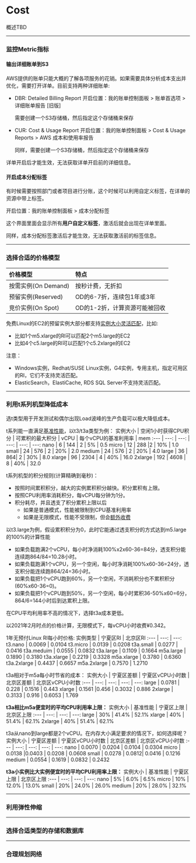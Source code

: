 # Cost
概述TBD

---
### 监控Metric指标
#### 输出详细账单到S3
AWS提供的账单只能大概的了解各项服务的花销。如果需要具体分析成本支出并优化，需要打开详单。目前支持两种详细账单:
* DBR: Detailed Billing Report
  开启位置：我的账单控制面板 > 账单首选项 > 详细账单报告 [旧版]

  需要创建一个S3存储桶，然后指定这个存储桶来保存
* CUR: Cost & Usage Report
  开启位置：我的账单控制面板 > Cost & Usage Reports > AWS 成本和使用率报告

  同样，需要创建一个S3存储桶，然后指定这个存储桶来保存

详单开启后才能生效，无法获取详单开启前的详细信息。

#### 开启成本分配标签
有时候需要按照部门或者项目进行分账，这个时候可以利用自定义标签，在详单的资源中带上标签。

开启位置：我的账单控制面板 > 成本分配标签

这个界面里面会显示所有**用户自定义标签**，激活后就会出现在详单里面。

同样，成本分配标签激活后才能生效，无法获取激活前的标签信息。

---
### 选择合适的价格模型
价格模型 | 特点
:-- | :--
按需实例(On Demand) | 按秒计费，无折扣
预留实例(Reserved) | OD的6-7折，连续包1年或3年
竞价实例(On Spot) | OD的1-2折，计算资源可能被回收

免费Linux的EC2的预留实例大部分都支持[实例大小灵活匹配](https://docs.aws.amazon.com/whitepapers/latest/cost-optimization-reservation-models/maximizing-utilization-with-size-flexibility-in-regional-reserved-instances.html)，比如:

* 比如1个m5.xlarge的RI可以匹配2个m5.large的EC2
* 比如4个c5.large的RI可以匹配1个c5.2xlarge的EC2

注意：
* Windows实例，Redhat/SUSE Linux实例，G4实例，专用主机，指定可用区的RI，它们不支持灵活匹配。
* ElasticSearch，ElastiCache, RDS SQL Server不支持灵活匹配。

---
### 利用t系列机型降低成本
选t类型用于开发测试和偶尔出现Load波峰的生产负载可以极大降低成本。

t系列能一直满足[基准性能](https://docs.aws.amazon.com/zh_cn/AWSEC2/latest/UserGuide/burstable-credits-baseline-concepts.html)，以t3/t3a类型为例：
实例大小 | 空闲1小时获得CPU积分 | 可累积的最大积分 | vCPU | 每个vCPU的基准利用率 | mem
:--- | ---: | ---: | ---: | ---: | ---:
nano | 6 | 144 | 2 | 5% | 0.5
micro | 12 | 288 |2 | 10% | 1.0
small | 24 | 576 | 2 | 20% | 2.0
medium | 24 | 576 | 2 | 20% | 4.0
large | 36 | 864| 2 | 30% | 8.0
xlarge | 96 | 2304 | 4 | 40% | 16.0
2xlarge | 192 | 4608 | 8 | 40% | 32.0

t系列机型的积分规则(计算精确到毫秒)：
* 按照时间累积积分，越大的实例累积积分越快。积分累积有上限。
* 按照CPU利用率消耗积分，每vCPU每分钟为1分。
* 积分耗尽，并且透支了积分累积上限以后
    * 如果是普通模式，性能被限制到CPU基准利用率
    * 如果是无限模式，性能不受限制，但会[额外收费](https://www.amazonaws.cn/ec2/pricing/)

以t3.large为例，假设累积积分为0，此时它能通过透支积分的方式达到m5.large的100%的计算性能
* 如果负载跑满2个vCPU，每小时净消耗100%x2x60-36=84分，透支积分能连续跑864/84=10.28小时。
* 如果负载跑满1个vCPU，另一个空闲，每小时净消耗100%x60-36=24分，透支积分能连续跑864/24=36小时。
* 如果负载把1个vCPU跑到60%，另一个空闲，不消耗积分也不累积积分(60%x60-36=0)。
* 如果负载把1个vCPU跑到50%，另一个空闲，每小时累积36-50%x60=6分，864/6=144小时后到达累积上限。

在CPU平均利用率不高的情况下，选择t3a成本更低。

以2021年2月时点的价格计算，无限模式下，每vCPU小时收费¥0.342。

1年无预付Linux RI每小时价格:
实例类型 | 宁夏区RI | 北京区RI
:--- | ---: | ---:
t3.nano | 0.0069 | 0.0104
t3.micro | 0.0139 | 0.0208
t3a.small | 0.0277 | 0.0416
t3a.meduim | 0.0555 | 0.0832
t3a.large | 0.1109 | 0.1664
m5a.large | 0.1890 | 0.3180
t3a.xlarge | 0.2219 | 0.3328
m5a.xlarge | 0.3780 | 0.6360
t3a.2xlarge | 0.4437 | 0.6657
m5a.2xlarge | 0.7570 | 1.2710

t3a相对于m5a每小时节省的成本：
实例大小 | 宁夏区差额 | 宁夏区vCPU小时数 | 北京区差额 | 北京区vCPU小时数
:--- | ---: | ---: | ---: | ---:
large | 0.0781 | 0.228 | 0.1516 | 0.443
xlarge | 0.1561 |0.456 | 0.3032 | 0.886
2xlarge | 0.3133 | 0.916 | 0.6053 | 1.769

**t3a相比m5a便宜时的平均CPU利用率上限：**
实例大小 | 基准性能 | 宁夏区上限 | 北京区上限
:--- | ---: | ---: | ---:
large | 30% | 41.4% | 52.1%
xlarge | 40% | 51.4% | 62.1%
2xlarge | 40% | 51.4% | 62.1%

t3a从nano到large都是2个vCPU。在内存大小满足要求的情况下，如何选择呢？
实例大小 | 宁夏区差额 | 宁夏区vCPU小时数 | 北京区差额 | 北京区vCPU小时数
:--- | ---: | ---: | ---: | ---:
nano | 0.0070 | 0.0204 | 0.0104 | 0.0304
micro | 0.0138 |0.0403 | 0.0208 | 0.0608
small | 0.0278 | 0.0812| 0.0416 | 0.1216
medium | 0.0554 | 0.1619 | 0.0832 | 0.2432

**t3a小实例比大实例便宜时的平均CPU利用率上限：**
实例大小 | 基准性能 | 宁夏区上限 | 北京区上限
:--- | ---: | ---: | ---:
nano | 5% | 6.0% | 6.5%
micro | 10% | 12.0% | 13.0%
small | 20% | 24.0% | 26.0%
medium | 20% | 28.0% | 32.1%

---
### 利用弹性伸缩

---
### 选择合适类型的存储和数据库

___
### 合理规划网络

